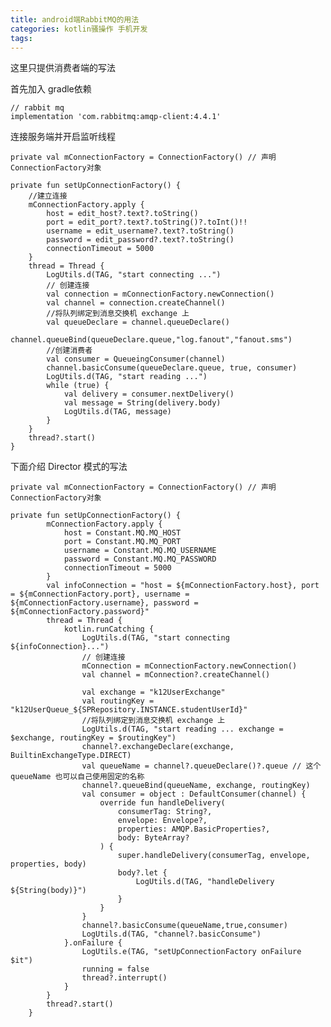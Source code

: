 ```yaml
---
title: android端RabbitMQ的用法
categories: kotlin骚操作 手机开发
tags: 
---
```

这里只提供消费者端的写法

首先加入 gradle依赖

    
    
    // rabbit mq
    implementation 'com.rabbitmq:amqp-client:4.4.1'
    

连接服务端并开启监听线程

    
    
    private val mConnectionFactory = ConnectionFactory() // 声明ConnectionFactory对象
    
    private fun setUpConnectionFactory() {
    	//建立连接
    	mConnectionFactory.apply {
    	    host = edit_host?.text?.toString()
    	    port = edit_port?.text?.toString()?.toInt()!!
    	    username = edit_username?.text?.toString()
    	    password = edit_password?.text?.toString()
    	    connectionTimeout = 5000
    	}
    	thread = Thread {
    	    LogUtils.d(TAG, "start connecting ...")
    	    // 创建连接
    	    val connection = mConnectionFactory.newConnection()
    	    val channel = connection.createChannel()
    	    //将队列绑定到消息交换机 exchange 上
    	    val queueDeclare = channel.queueDeclare()
    	    channel.queueBind(queueDeclare.queue,"log.fanout","fanout.sms")
    	    //创建消费者
    	    val consumer = QueueingConsumer(channel)
    	    channel.basicConsume(queueDeclare.queue, true, consumer)
    	    LogUtils.d(TAG, "start reading ...")
    	    while (true) {
    	        val delivery = consumer.nextDelivery()
    	        val message = String(delivery.body)
    	        LogUtils.d(TAG, message)
    	    }
    	}
    	thread?.start()
    }
    

下面介绍 Director 模式的写法

    
    
    private val mConnectionFactory = ConnectionFactory() // 声明ConnectionFactory对象
    
    private fun setUpConnectionFactory() {
            mConnectionFactory.apply {
                host = Constant.MQ.MQ_HOST
                port = Constant.MQ.MQ_PORT
                username = Constant.MQ.MQ_USERNAME
                password = Constant.MQ.MQ_PASSWORD
                connectionTimeout = 5000
            }
            val infoConnection = "host = ${mConnectionFactory.host}, port = ${mConnectionFactory.port}, username = ${mConnectionFactory.username}, password = ${mConnectionFactory.password}"
            thread = Thread {
                kotlin.runCatching {
                    LogUtils.d(TAG, "start connecting ${infoConnection}...")
                    // 创建连接
                    mConnection = mConnectionFactory.newConnection()
                    val channel = mConnection?.createChannel()
    
                    val exchange = "k12UserExchange"
                    val routingKey = "k12UserQueue_${SPRepository.INSTANCE.studentUserId}"
                    //将队列绑定到消息交换机 exchange 上
                    LogUtils.d(TAG, "start reading ... exchange = $exchange, routingKey = $routingKey")
                    channel?.exchangeDeclare(exchange, BuiltinExchangeType.DIRECT)
                    val queueName = channel?.queueDeclare()?.queue // 这个 queueName 也可以自己使用固定的名称
                    channel?.queueBind(queueName, exchange, routingKey)
                    val consumer = object : DefaultConsumer(channel) {
                        override fun handleDelivery(
                            consumerTag: String?,
                            envelope: Envelope?,
                            properties: AMQP.BasicProperties?,
                            body: ByteArray?
                        ) {
                            super.handleDelivery(consumerTag, envelope, properties, body)
                            body?.let {
                                LogUtils.d(TAG, "handleDelivery ${String(body)}")
                            }
                        }
                    }
                    channel?.basicConsume(queueName,true,consumer)
                    LogUtils.d(TAG, "channel?.basicConsume")
                }.onFailure {
                    LogUtils.e(TAG, "setUpConnectionFactory onFailure $it")
                    running = false
                    thread?.interrupt()
                }
            }
            thread?.start()
        }
    

